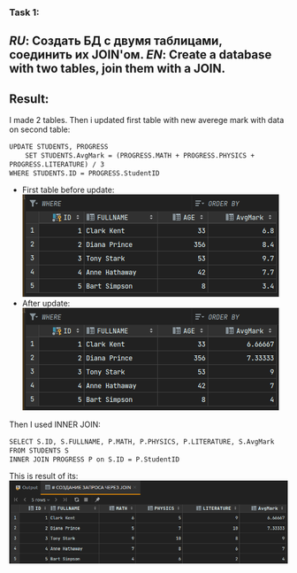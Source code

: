 ### Task 1:

**_RU_**: Создать БД с двумя таблицами, соединить их JOIN'ом.
**_EN_**: Create a database with two tables, join them with a JOIN.
---
## Result:
I made 2 tables. 
Then i updated first table with new averege mark with data on second table:
     
    UPDATE STUDENTS, PROGRESS
        SET STUDENTS.AvgMark = (PROGRESS.MATH + PROGRESS.PHYSICS + PROGRESS.LITERATURE) / 3
    WHERE STUDENTS.ID = PROGRESS.StudentID
* First table before update:
![img.png](images/HW_13_1.png)
* After update:
![img.png](images/HW_13_2.png)

Then I used INNER JOIN:

    SELECT S.ID, S.FULLNAME, P.MATH, P.PHYSICS, P.LITERATURE, S.AvgMark
    FROM STUDENTS S
    INNER JOIN PROGRESS P on S.ID = P.StudentID
This is result of its:
![img.png](images/HW_13_3_join.png)